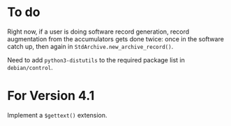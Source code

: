 # To do

Right now, if a user is doing software record generation, record augmentation 
from the accumulators gets done twice: once in the software catch up,
then again in `StdArchive.new_archive_record()`.

Need to add `python3-distutils` to the required package list in `debian/control`.

# For Version 4.1
Implement a `$gettext()` extension.